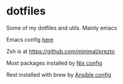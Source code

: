 dotfiles
========

Some of my dotfiles and utils. Mainly emacs

Emacs config [here](emacs.d/conf.org)

Zsh is at https://github.com/minimal/prezto

Most packages installed by [Nix config](nixpkgs/overlays/user-packages.nix)

Rest installed with brew by [Ansible config](.ansible/playbook.yml)

